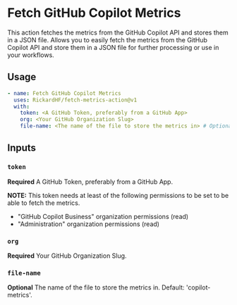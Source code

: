 # Fetch GitHub Copilot Metrics

This action fetches the metrics from the GitHub Copilot API and stores them in a JSON file.
Allows you to easily fetch the metrics from the GitHub Copilot API and store them in a JSON file for further processing or use in your workflows.

## Usage

```yaml
- name: Fetch GitHub Copilot Metrics
  uses: RickardHF/fetch-metrics-action@v1
  with:
    token: <A GitHub Token, preferably from a GitHub App>
    org: <Your GitHub Organization Slug>
    file-name: <The name of the file to store the metrics in> # Optional, defaults to 'copilot-metrics'
```

## Inputs

### `token`

**Required** A GitHub Token, preferably from a GitHub App.

__NOTE:__ This token needs at least of the following permissions to be set to be able to fetch the metrics.
- "GitHub Copilot Business" organization permissions (read)
- "Administration" organization permissions (read)

### `org`

**Required** Your GitHub Organization Slug.

### `file-name`

**Optional** The name of the file to store the metrics in. Default: 'copilot-metrics'.